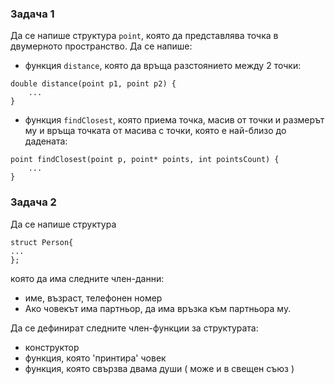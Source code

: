 ### Задача 1 ###
Да се напише структура `point`, която да представлява точка в двумерното пространство.
Да се напише:
* функция `distance`, която да връща разстоянието между 2 точки:
```
double distance(point p1, point p2) {
    ...
}
```
* функция `findClosest`, която приема точка, масив от точки и размерът му и връща точката от масива с точки, която е най-близо до дадената:
```
point findClosest(point p, point* points, int pointsCount) {
    ...
} 
```

### Задача 2 ###
Да се напише структура

```
struct Person{
...
};
```
която да има следните член-данни:
* име, възраст, телефонен номер
* Ако човекът има партньор, да има връзка към партньора му.

Да се дефинират следните член-функции за структурата:
* конструктор
* функция, която 'принтира' човек
* функция, която свързва двама души ( може и в свещен съюз )
